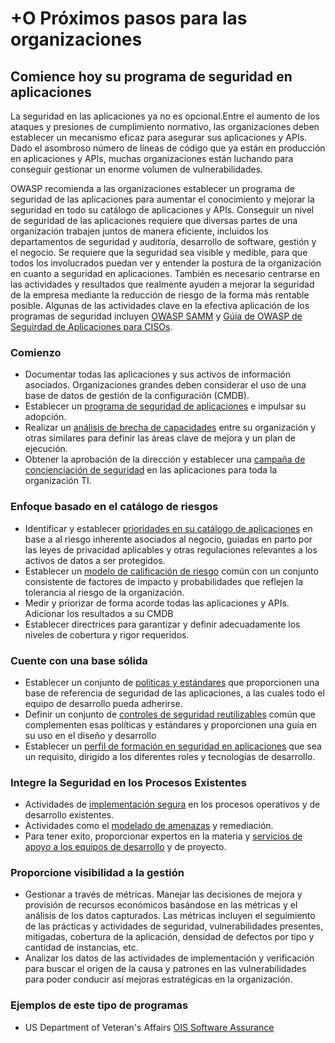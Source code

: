 # +O Próximos pasos para las organizaciones

## Comience hoy su programa de seguridad en aplicaciones

La seguridad en las aplicaciones ya no es opcional.Entre el aumento de los ataques y presiones de cumplimiento normativo, las organizaciones deben establecer un mecanismo eficaz para asegurar sus aplicaciones y APIs. Dado el asombroso número de líneas de código que ya están en producción en aplicaciones y APIs, muchas organizaciones están luchando para conseguir gestionar un enorme volumen de vulnerabilidades.

OWASP recomienda a las organizaciones establecer un programa de seguridad de las aplicaciones para aumentar el conocimiento y mejorar la seguridad en todo su catálogo de aplicaciones y APIs. Conseguir un nivel de seguridad de las aplicaciones requiere que diversas partes de una organización trabajen juntos de manera eficiente, incluidos los departamentos de seguridad y auditoría, desarrollo de software, gestión y el negocio. Se requiere que la seguridad sea visible y medible, para que todos los involucrados puedan ver y entender la postura de la organización en cuanto a seguridad en aplicaciones. También es necesario centrarse en las actividades y resultados que realmente ayuden a mejorar la seguridad de la empresa mediante la reducción de riesgo de la forma más rentable posible. Algunas de las actividades clave en la efectiva aplicación de los programas de seguridad incluyen [OWASP SAMM](https://owasp.org/www-project-samm/) y [Gúia de OWASP de Seguirdad de Aplicaciones para CISOs](https://owasp.org/www-pdf-archive/Owasp-ciso-guide.pdf).

### Comienzo

- Documentar todas las aplicaciones y sus activos de información asociados. Organizaciones grandes deben considerar el uso de una base de datos de gestión de la configuración (CMDB).
- Establecer un [programa de seguridad de aplicaciones](https://owasp.org/www-project-samm/) e impulsar su adopción.
- Realizar un [análisis de brecha de capacidades](https://owasp.org/www-project-samm/) entre su organización y otras similares para definir las áreas clave de mejora y un plan de ejecución.
-  Obtener la aprobación de la dirección y establecer una [campaña de concienciación de seguridad](https://owasp.org/www-project-samm/) en las aplicaciones para toda la organización TI.

### Enfoque basado en el catálogo de riesgos

- Identificar y establecer [prioridades en su catálogo de aplicaciones](https://owasp.org/www-project-samm/) en base a al riesgo inherente asociados al negocio, guiadas en parto por las leyes de privacidad aplicables y otras regulaciones relevantes a los activos de datos a ser protegidos.
- Establecer un [modelo de calificación de riesgo](https://owasp.org/www-community/OWASP_Risk_Rating_Methodology) común con un conjunto consistente de factores de impacto y
probabilidades que reflejen la tolerancia al riesgo de la organización.
- Medir y priorizar de forma acorde todas las aplicaciones y APIs. Adicionar los resultados a su CMDB
-  Establecer directrices para garantizar y definir adecuadamente los niveles de cobertura y rigor requeridos.

### Cuente con una base sólida

- Establecer un conjunto de [políticas y estándares](https://owasp.org/www-project-samm/)  que proporcionen una base de referencia de seguridad de las aplicaciones, a las cuales todo el equipo de desarrollo pueda adherirse.
- Definir un conjunto de [controles de seguridad reutilizables](https://owasp.org/www-project-security-knowledge-framework/) común que complementen esas políticas y estándares y proporcionen una guía en su uso en el diseño y desarrollo
- Establecer un [perfil de formación en seguridad en aplicaciones](https://owasp.org/www-project-samm/) que sea un requisito, dirigido a los diferentes roles y tecnologías de desarrollo.

### Integre la Seguridad en los Procesos Existentes

- Actividades de [implementación segura](https://owasp.org/www-project-samm/) en los procesos operativos y de desarrollo existentes. 
- Actividades como el [modelado de amenazas](https://owasp.org/www-project-samm/) y remediación.
- Para tener exito, proporcionar expertos en la materia y [servicios de apoyo a los equipos de desarrollo](https://owasp.org/www-project-samm/) y de proyecto.

### Proporcione visibilidad a la gestión

- Gestionar a través de métricas. Manejar las decisiones de mejora y provisión de recursos económicos basándose en las métricas y el análisis de los datos capturados. Las métricas incluyen el seguimiento de las prácticas y actividades de seguridad, vulnerabilidades presentes, mitigadas, cobertura de la aplicación, densidad de defectos por tipo y cantidad de instancias, etc.
- Analizar los datos de las actividades de implementación y verificación para buscar el origen de la causa y patrones en las vulnerabilidades para poder conducir así mejoras estratégicas en la organización.

### Ejemplos de este tipo de programas

- US Department of Veteran's Affairs [OIS Software Assurance](https://wiki.mobilehealth.va.gov/display/OISSWA/OIS+Software+Assurance)
